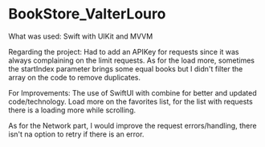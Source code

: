 # BookStore_ValterLouro

What was used: Swift with UIKit and MVVM

Regarding the project: Had to add an APIKey for requests since it was always complaining on the limit requests.
As for the load more, sometimes the startIndex parameter brings some equal books but I didn't filter the array on the code to remove duplicates.

For Improvements: The use of SwiftUI with combine for better and updated code/technology. Load more on the favorites list, for the list with requests there is a loading more while scrolling.

As for the Network part, I would improve the request errors/handling, there isn't na option to retry if there is an error.

